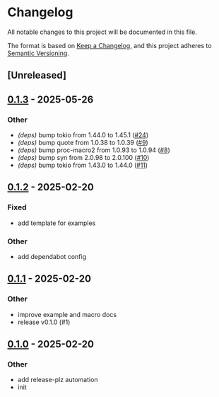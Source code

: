 # Changelog

All notable changes to this project will be documented in this file.

The format is based on [Keep a Changelog](https://keepachangelog.com/en/1.0.0/),
and this project adheres to [Semantic Versioning](https://semver.org/spec/v2.0.0.html).

## [Unreleased]

## [0.1.3](https://github.com/joshka/askama-derive-axum/compare/v0.1.2...v0.1.3) - 2025-05-26

### Other

- *(deps)* bump tokio from 1.44.0 to 1.45.1 ([#24](https://github.com/joshka/askama-derive-axum/pull/24))
- *(deps)* bump quote from 1.0.38 to 1.0.39 ([#9](https://github.com/joshka/askama-derive-axum/pull/9))
- *(deps)* bump proc-macro2 from 1.0.93 to 1.0.94 ([#8](https://github.com/joshka/askama-derive-axum/pull/8))
- *(deps)* bump syn from 2.0.98 to 2.0.100 ([#10](https://github.com/joshka/askama-derive-axum/pull/10))
- *(deps)* bump tokio from 1.43.0 to 1.44.0 ([#11](https://github.com/joshka/askama-derive-axum/pull/11))

## [0.1.2](https://github.com/joshka/askama-derive-axum/compare/v0.1.1...v0.1.2) - 2025-02-20

### Fixed

- add template for examples

### Other

- add dependabot config

## [0.1.1](https://github.com/joshka/askama-derive-axum/compare/v0.1.0...v0.1.1) - 2025-02-20

### Other

- improve example and macro docs
- release v0.1.0 (#1)

## [0.1.0](https://github.com/joshka/askama-derive-axum/releases/tag/v0.1.0) - 2025-02-20

### Other

- add release-plz automation
- init
